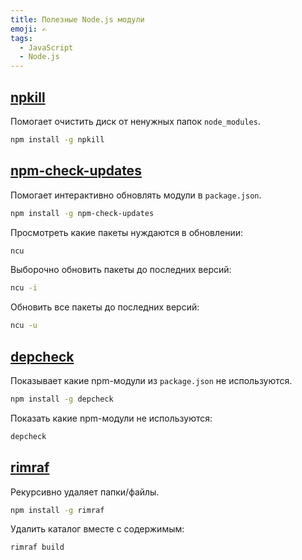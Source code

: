```yaml
---
title: Полезные Node.js модули
emoji: ✍
tags:
  - JavaScript
  - Node.js
---
```


## [npkill](https://www.npmjs.com/package/npkill)

Помогает очистить диск от ненужных папок `node_modules`.

```bash
npm install -g npkill
```

## [npm-check-updates](https://www.npmjs.com/package/npm-check-updates)

Помогает интерактивно обновлять модули в `package.json`.

```bash
npm install -g npm-check-updates
```

Просмотреть какие пакеты нуждаются в обновлении:
```bash
ncu
```

Выборочно обновить пакеты до последних версий:
```bash
ncu -i
```

Обновить все пакеты до последних версий:
```bash
ncu -u
```

## [depcheck](https://www.npmjs.com/package/depcheck)

Показывает какие npm-модули из `package.json` не используются.

```bash
npm install -g depcheck
```

Показать какие npm-модули не используются:
```bash
depcheck
```

## [rimraf](https://www.npmjs.com/package/rimraf)

Рекурсивно удаляет папки/файлы.

```bash
npm install -g rimraf
```

Удалить каталог вместе с содержимым:

```bash
rimraf build
```
